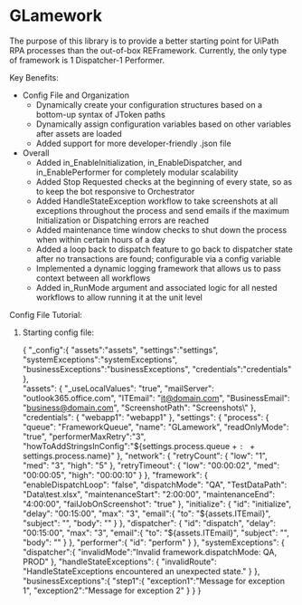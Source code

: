 # GLamework

The purpose of this library is to provide a better starting point for UiPath RPA processes than the out-of-box REFramework. Currently, the only type of framework is 1 Dispatcher-1 Performer.

Key Benefits:
- Config File and Organization
  - Dynamically create your configuration structures based on a bottom-up syntax of JToken paths
  - Dynamically assign configuration variables based on other variables after assets are loaded
  - Added support for more developer-friendly .json file
- Overall
  - Added in_EnableInitialization, in_EnableDispatcher, and in_EnablePerformer for completely modular scalability
  - Added Stop Requested checks at the beginning of every state, so as to keep the bot responsive to Orchestrator
  - Added HandleStateException workflow to take screenshots at all exceptions throughout the process and send emails if the maximum Initialization or Dispatching errors are reached
  - Added maintenance time window checks to shut down the process when within certain hours of a day
  - Added a loop back to dispatch feature to go back to dispatcher state after no transactions are found; configurable via a config variable
  - Implemented a dynamic logging framework that allows us to pass context between all workflows
  - Added in_RunMode argument and associated logic for all nested workflows to allow running it at the unit level



Config File Tutorial:
1. Starting config file:

    {
      "_config":{
        "assets":"assets",
        "settings":"settings",
        "systemExceptions":"systemExceptions",
        "businessExceptions":"businessExceptions",
        "credentials":"credentials"
    },     
      "assets": {
        "_useLocalValues": "true",
        "mailServer": "outlook365.office.com",
        "ITEmail": "it@domain.com",
        "BusinessEmail": "business@domain.com",
        "ScreenshotPath": "Screenshots\\"
    },
    "credentials": {
        "webapp1": "webapp1"
    },
    "settings": {
        "process": {
            "queue": "FrameworkQueue",
            "name": "GLamework",
            "readOnlyMode": "true",
            "performerMaxRetry":"3",
            "howToAddStringsInConfig":"${settings.process.queue + `: ` + settings.process.name}"
        },
        "network": {
            "retryCount": {
                "low": "1",
                "med": "3",
                "high": "5"
            },
            "retryTimeout": {
                "low": "00:00:02",
                "med": "00:00:05",
                "high": "00:00:10"
            }
        },
        "framework": {
            "enableDispatchLoop": "false",
            "dispatchMode": "QA",
            "TestDataPath": "Data\\test.xlsx",
            "maintenanceStart": "2:00:00",
            "maintenanceEnd": "4:00:00",
            "failJobOnScreenshot": "true"
        },
        "initialize": {
            "id": "initialize",
            "delay": "00:15:00",
            "max": "3",
            "email":{
                "to": "${assets.ITEmail}",
                "subject": "",
                "body": ""
            }
        },
        "dispatcher": {
            "id": "dispatch",
            "delay": "00:15:00",
            "max": "3",
            "email":{
                "to": "${assets.ITEmail}",
                "subject": "",
                "body": ""
            }
        },
        "performer":{
            "id": "perform"
        }
    },
    "systemExceptions": {
        "dispatcher":{
            "invalidMode":"Invalid framework.dispatchMode: QA, PROD"
        },
        "handleStateExceptions": {
            "invalidRoute": "HandleStateExceptions encountered an unexpected state."
        }
    },
    "businessExceptions":{
        "step1":{
            "exception1":"Message for exception 1",
            "exception2":"Message for exception 2"
        }
    }
    }


